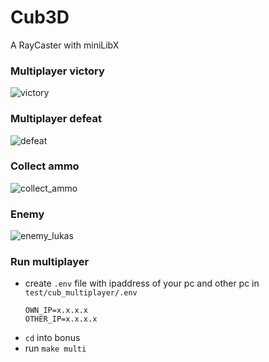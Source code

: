 # Cub3D
A RayCaster with miniLibX

### Multiplayer victory
![victory](https://github.com/user-attachments/assets/40892524-0aa5-44e3-be76-e5928afc1b83)

### Multiplayer defeat
![defeat](https://github.com/user-attachments/assets/53840991-4ad5-4c45-94c6-247e1a9a0faf)

### Collect ammo
![collect_ammo](https://github.com/user-attachments/assets/587131f7-022f-4295-a197-3f77db6d9182)

### Enemy
![enemy_lukas](https://github.com/user-attachments/assets/b66d94ed-f526-415a-af82-0082084c1611)

### Run multiplayer
- create `.env` file with ipaddress of your pc and other pc in `test/cub_multiplayer/.env`
  ```
  OWN_IP=x.x.x.x
  OTHER_IP=x.x.x.x
  ```
- `cd` into bonus
- run `make multi`
